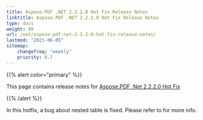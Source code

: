 ```yaml
---
title: Aspose.PDF .NET 2.2.2.0 Hot Fix Release Notes
linktitle: Aspose.PDF .NET 2.2.2.0 Hot Fix Release Notes
type: docs
weight: 90
url: /net/aspose-pdf-net-2-2-2-0-hot-fix-release-notes/
lastmod: "2021-06-05"
sitemap:
    changefreq: "weekly"
    priority: 0.7
---
```


{{% alert color="primary" %}}

This page contains release notes for [Aspose.PDF .Net 2.2.2.0 Hot Fix](http://www.aspose.com/downloads/pdf/net/new-releases/aspose.pdf-.net-2.2.2.0-hot-fix/)

{{% /alert %}}

In this hotfix, a bug about nested table is fixed. Please refer to for more info.
